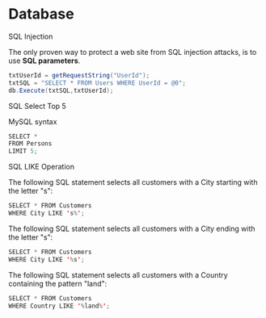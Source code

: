 # Database

SQL Injection

The only proven way to protect a web site from SQL injection attacks, is to use **SQL parameters**.

```java
txtUserId = getRequestString("UserId");
txtSQL = "SELECT * FROM Users WHERE UserId = @0";
db.Execute(txtSQL,txtUserId);
```

SQL Select Top 5

MySQL syntax
```java
SELECT *
FROM Persons
LIMIT 5;
```

SQL LIKE Operation

The following SQL statement selects all customers with a City starting with the letter "s":
```java
SELECT * FROM Customers
WHERE City LIKE 's%';
```

The following SQL statement selects all customers with a City ending with the letter "s":
```java
SELECT * FROM Customers
WHERE City LIKE '%s';
```

The following SQL statement selects all customers with a Country containing the pattern "land":

```java
SELECT * FROM Customers
WHERE Country LIKE '%land%';
```


